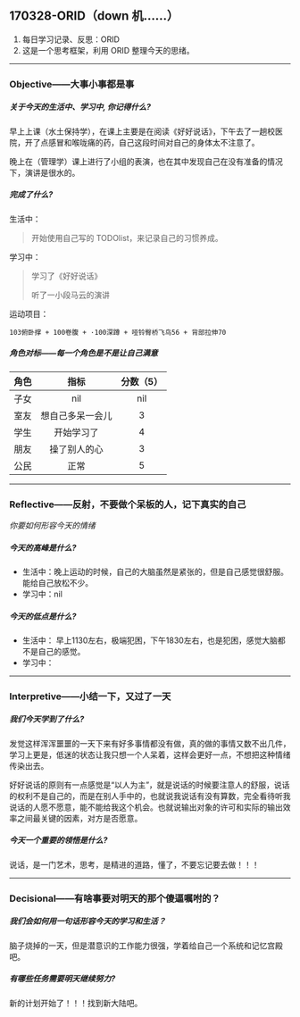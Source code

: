 ## 170328-ORID（down 机……）

1. 每日学习记录、反思：ORID
2. 这是一个思考框架，利用 ORID 整理今天的思绪。

------

### Objective——大事小事都是事

##### 关于今天的生活中、学习中, 你记得什么?

早上上课（水土保持学），在课上主要是在阅读《好好说话》，下午去了一趟校医院，开了点感冒和喉咙痛的药，自己这段时间对自己的身体太不注意了。

晚上在（管理学）课上进行了小组的表演，也在其中发现自己在没有准备的情况下，演讲是很水的。

##### 完成了什么?

生活中：

> 开始使用自己写的 TODOlist，来记录自己的习惯养成。

学习中： 

> 学习了《好好说话》
>
> 听了一小段马云的演讲

运动项目：

```
103俯卧撑 + 100卷腹 + ·100深蹲 + 哑铃臀桥飞鸟56 + 背部拉伸70
```

##### 角色对标——每一个角色是不是让自己满意

|  角色  |    指标    | 分数（5） |
| :--: | :------: | :---: |
|  子女  |   nil    |  nil  |
|  室友  | 想自己多呆一会儿 |   3   |
|  学生  |  开始学习了   |   4   |
|  朋友  |  操了别人的心  |   3   |
|  公民  |    正常    |   5   |

------

### Reflective——反射，不要做个呆板的人，记下真实的自己

*你要如何形容今天的情绪*

##### 今天的高峰是什么?

- 生活中：晚上运动的时候，自己的大脑虽然是紧张的，但是自己感觉很舒服。能给自己放松不少。
- 学习中：nil

##### 今天的低点是什么?

- 生活中： 早上1130左右，极端犯困，下午1830左右，也是犯困，感觉大脑都不是自己的感觉。
- 学习中：

------

### Interpretive——小结一下，又过了一天

##### 我们今天学到了什么?

发觉这样浑浑噩噩的一天下来有好多事情都没有做，真的做的事情又数不出几件，学习上更是，低迷的状态让我只想一个人呆着，这样会更好一点，不想把这种情绪传染出去。

好好说话的原则有一点感觉是“以人为主”，就是说话的时候要注意人的舒服，说话的权利不是自己的，而是在别人手中的，也就说我说话有没有算数，完全看待听我说话的人愿不愿意，能不能给我这个机会。也就说输出对象的许可和实际的输出效率之间最关键的因素，对方是否愿意。

##### 今天一个重要的领悟是什么?

说话，是一门艺术，思考，是精进的道路，懂了，不要忘记要去做！！！

------

### Decisional——有啥事要对明天的那个傻逼嘱咐的？

##### 我们会如何用一句话形容今天的学习和生活？

脑子烧掉的一天，但是潜意识的工作能力很强，学着给自己一个系统和记忆宫殿吧。

##### 有哪些任务需要明天继续努力?

新的计划开始了！！！找到新大陆吧。